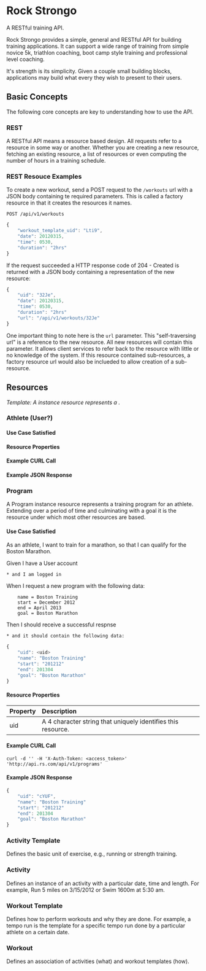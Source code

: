 # Rock Strongo
A RESTful training API.

Rock Strongo provides a simple, general and RESTful API for building training applications. It can support a wide range of training from simple novice 5k, triathlon coaching, boot camp style training and professional level coaching.

It's strength is its simplicity. Given a couple small building blocks, applications may build what every they wish to present to their users.

## Basic Concepts
The following core concepts are key to understanding how to use the API.

### REST
A RESTful API means a resource based design. All requests refer to a resource in some way or another. Whether you are creating a new resource, fetching an existing resource, a list of resources or even computing the number of hours in a training schedule.

### REST Resouce Examples

To create a new workout, send a POST request to the ``/workouts`` url with a JSON body containing te required parameters. This is called a factory resource in that it creates the resources it names.

    POST /api/v1/workouts

```javascript
{
    "workout_template_uid": "Lti9",
    "date": 20120315,
    "time": 0530,
    "duration": "2hrs"
}
```

If the request succeeded a HTTP response code of 204 - Created is returned with a JSON body containing a representation of the new resource:

```javascript
{
    "uid": "32Je",
    "date": 20120315,
    "time": 0530,
    "duration": "2hrs"
    "url": "/api/v1/workouts/32Je"
}
```

One important thing to note here is the ``url`` parameter. This "self-traversing url" is a reference to the new resource. All new resources will contain this parameter. It allows client services to refer back to the resource with little or no knowledge of the system. If this resource contained sub-resources, a factory resource url would also be inclueded to allow creation of a sub-resource.

## Resources
*Template: A <Resource> instance resource represents a <long description>.*

### Athlete (User?)
#### Use Case Satisfied
#### Resource Properties
#### Example CURL Call
#### Example JSON Response

### Program
A Program instance resource represents a training program for an athlete. Extending over a period of time and culminating with a goal it is the resource under which most other resources are based.

#### Use Case Satisfied
As an athlete, I want to train for a marathon, so that I can qualify for the Boston Marathon.

Given I have a User account

    * and I am logged in
    
When I request a new program with the following data:

```    
    name = Boston Training
    start = December 2012
    end = April 2013
    goal = Boston Marathon
```

Then I should receive a successful respnse

    * and it should contain the following data:

```javascript
{
    "uid": <uid>
    "name": "Boston Training"
    "start": "201212"
    "end": 201304
    "goal": "Boston Marathon"
}
```

#### Resource Properties
<table>
    <thead>
        <tr>
            <th align="left">Property</th>
            <th align="left">Description</th>
            </tr>
    </thead>
    <tbody>
        <tr>
            <td align="left">uid</td>
            <td align="left">A 4 character string that uniquely identifies this resource.</td>
        </tr>
    </tbody>
</table>

#### Example CURL Call
``curl -d '' -H 'X-Auth-Token: <access_token>' 'http://api.rs.com/api/v1/programs'``

#### Example JSON Response

```javascript
{
    "uid": "cYUF",
    "name": "Boston Training"
    "start": "201212"
    "end": 201304
    "goal": "Boston Marathon"
}
```

### Activity Template
Defines the basic unit of exercise, e.g., running or strength training.

### Activity
Defines an instance of an activity with a particular date, time and length. For example, Run 5 miles on 3/15/2012 or Swim 1600m at 5:30 am.

### Workout Template
Defines how to perform workouts and why they are done. For example, a tempo run is the template for a specific tempo run done by a particular athlete on a certain date.

### Workout
Defines an association of activities (what) and workout templates (how).
